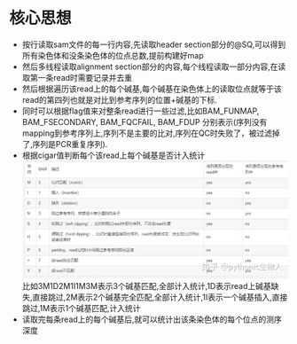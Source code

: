 # 核心思想
+ 按行读取sam文件的每一行内容,先读取header section部分的@SQ,可以得到所有染色体和没条染色体的位点总数,提前构建好map
+ 然后多线程读取alignment section部分的内容,每个线程读取一部分内容,在读取第一条read时需要记录并去重
+ 然后根据遍历该read上的每个碱基,每个碱基在染色体上的读取位点就等于该read的第四列也就是对比到参考序列的位置+碱基的下标. 
+ 同时可以根据flag值来对整条read进行一些过滤,比如BAM_FUNMAP, BAM_FSECONDARY, BAM_FQCFAIL, BAM_FDUP 分别表示(序列没有mapping到参考序列上,序列不是主要的比对,序列在QC时失败了，被过滤掉了,序列是PCR重复序列).
+ 根据cigar值判断每个该read上每个碱基是否计入统计
![cigar值描述](images/1.jpg)
比如3M1D2M1I1M3M表示3个碱基匹配,全部计入统计,1D表示read上碱基缺失,直接跳过,2M表示2个碱基完全匹配,全部计入统计,1I表示一个碱基插入,直接跳过,1M表示1个碱基匹配,计入统计
+ 读取完每条read上的每个碱基后,就可以统计出该条染色体的每个位点的测序深度
